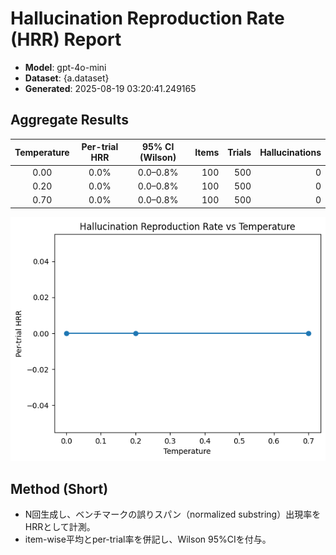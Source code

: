 # Hallucination Reproduction Rate (HRR) Report

- **Model**: gpt-4o-mini
- **Dataset**: {a.dataset}
- **Generated**: 2025-08-19 03:20:41.249165

## Aggregate Results
Temperature | Per-trial HRR | 95% CI (Wilson) | Items | Trials | Hallucinations
:--:|:--:|:--:|--:|--:|--:
0.00 | 0.0% | 0.0–0.8% | 100 | 500 | 0
0.20 | 0.0% | 0.0–0.8% | 100 | 500 | 0
0.70 | 0.0% | 0.0–0.8% | 100 | 500 | 0

![HRR vs Temperature](hrr_vs_temperature.png)

## Method (Short)
- N回生成し、ベンチマークの誤りスパン（normalized substring）出現率をHRRとして計測。
- item-wise平均とper-trial率を併記し、Wilson 95%CIを付与。
